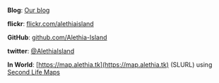 **Blog**:
<i class="fa-brands fa-wordpress"></i> <a href="https://blog.alethia.tk" target="blank">Our blog <i class="fa-solid fa-up-right-from-square"></i></a>

**flickr**:
<i class="fa-brands fa-flickr"></i> <a href="https://flickr.com/alethiaisland" target="blank">flickr.com/alethiaisland <i class="fa-solid fa-up-right-from-square"></i></a>

**GitHub**:
<i class="fa-brands fa-github"></i> <a href="https://github.com/Alethia-Island" target="blank">github.com/Alethia-Island <i class="fa-solid fa-up-right-from-square"></i></a>

**twitter**:
<i class="fa-brands fa-twitter"></i> <a href="https://twitter.com/AlethiaIsland" target="blank">@AlethiaIsland <i class="fa-solid fa-up-right-from-square"></i></a>

**In World**:
[https://map.alethia.tk](https://map.alethia.tk) (SLURL) using <a href="https://maps.secondlife.com" target="blank">Second Life Maps <i class="fa-solid fa-up-right-from-square"></i></a>